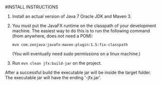 #INSTALL INSTRUCTIONS

1. Install an actual version of Java 7 Oracle JDK and Maven 3.
2. You must put the JavaFX runtime on the classpath of your development machine. The easiest way to do this is to run the following command (from anywhere, does not need a POM):

	`mvn com.zenjava:javafx-maven-plugin:1.5:fix-classpath`

	(You will eventually need sudo permissions on a linux machine.)

3. Run `mvn clean jfx:build-jar` on the project.

After a successful build the executable jar will be inside the target folder. The executable jar will have the ending '-jfx.jar'.





